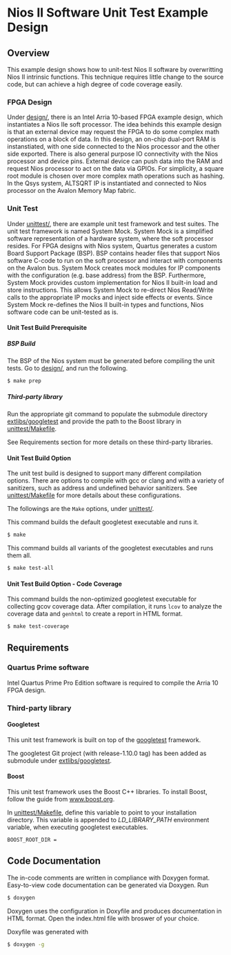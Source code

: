 # Nios II Software Unit Test Example Design
## Overview
This example design shows how to unit-test Nios II software by overwritting Nios II intrinsic functions. This technique requires little change to the source code, but can achieve a high degree of code coverage easily. 

### FPGA Design 
Under [design/](design/), there is an Intel Arria 10-based FPGA example design, which instantiates a Nios IIe soft processor. The idea behinds this example design is that an external device may request the FPGA to do some complex math operations on a block of data. In this design, an on-chip dual-port RAM is instanstiated, with one side connected to the Nios processor and the other side exported. There is also general purpose IO connectivity with the Nios processor and device pins. External device can push data into the RAM and request Nios processor to act on the data via GPIOs. For simplicity, a square root module is chosen over more complex math operations such as hashing. In the Qsys system, ALTSQRT IP is instantiated and connected to Nios processor on the Avalon Memory Map fabric. 

### Unit Test
Under [unittest/](unittest/), there are example unit test framework and test suites. The unit test framework is named System Mock. System Mock is a simplified software representation of a hardware system, where the soft processor resides. For FPGA designs with Nios system, Quartus generates a custom Board Support Package (BSP). BSP contains header files that support Nios software C-code to run on the soft processor and interact with components on the Avalon bus. System Mock creates mock modules for IP components with the configuration (e.g. base address) from the BSP. Furthermore, System Mock provides custom implementation for Nios II built-in load and store instructions. This allows System Mock to re-direct Nios Read/Write calls to the appropriate IP mocks and inject side effects or events. Since System Mock re-defines the Nios II built-in types and functions, Nios software code can be unit-tested as is. 

#### Unit Test Build Prerequisite
##### BSP Build
The BSP of the Nios system must be generated before compiling the unit tests. Go to [design/](design/), and run the following.
``` bash
$ make prep
```
##### Third-party library
Run the appropriate git command to populate the submodule directory [extlibs/googletest](extlibs/googletest) and provide the path to the Boost library in [unittest/Makefile](unittest/Makefile).

See Requirements section for more details on these third-party libraries. 

#### Unit Test Build Option
The unit test build is designed to support many different compilation options. There are options to compile with gcc or clang and with a variety of sanitizers, such as address and undefined behavior sanitizers. See [unittest/Makefile](unittest/Makefile) for more details about these configurations.

The followings are the `Make` options, under [unittest/](unittest/).

This command builds the default googletest executable and runs it. 
``` bash
$ make
```

This command builds all variants of the googletest executables and runs them all. 
``` bash
$ make test-all
```
#### Unit Test Build Option - Code Coverage
This command builds the non-optimized googletest executable for collecting gcov coverage data. After compilation, it runs `lcov` to analyze the coverage data and `genhtml` to create a report in HTML format.  
``` bash
$ make test-coverage
```

## Requirements
### Quartus Prime software
Intel Quartus Prime Pro Edition software is required to compile the Arria 10 FPGA design. 

### Third-party library
#### Googletest
This unit test framework is built on top of the [googletest](https://github.com/google/googletest) framework.

The googletest Git project (with release-1.10.0 tag) has been added as submodule under [extlibs/googletest](extlibs/googletest). 

#### Boost
This unit test framework uses the Boost C++ libraries. To install Boost, follow the guide from www.boost.org.

In [unittest/Makefile](unittest/Makefile), define this variable to point to your installation directory. This variable is appended to *LD_LIBRARY_PATH* environment variable, when executing googletest executables. 
``` Make
BOOST_ROOT_DIR = 
```

## Code Documentation
The in-code comments are written in compliance with Doxygen format. 
Easy-to-view code documentation can be generated via Doxygen. Run
``` bash
$ doxygen
```
Doxygen uses the configuration in Doxyfile and produces documentation in HTML format. Open the index.html file with broswer of your choice. 

Doxyfile was generated with
``` bash
$ doxygen -g
```

